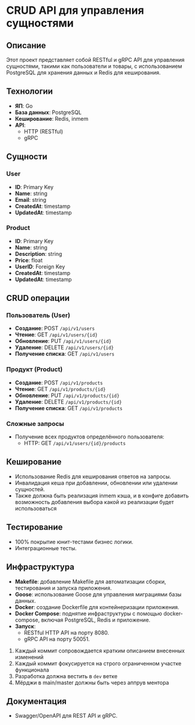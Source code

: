 # CRUD API для управления сущностями

## Описание
Этот проект представляет собой RESTful и gRPC API для управления сущностями, такими как пользователи и товары, с использованием PostgreSQL для хранения данных и Redis для кеширования.

## Технологии
- **ЯП**: Go
- **База данных**: PostgreSQL
- **Кеширование**: Redis, inmem
- **API**:
    - HTTP (RESTful)
    - gRPC

## Сущности

### User
- **ID**: Primary Key
- **Name**: string
- **Email**: string
- **CreatedAt**: timestamp
- **UpdatedAt**: timestamp

### Product
- **ID**: Primary Key
- **Name**: string
- **Description**: string
- **Price**: float
- **UserID**: Foreign Key
- **CreatedAt**: timestamp
- **UpdatedAt**: timestamp

## CRUD операции

### Пользователь (User)
- **Создание**: POST `/api/v1/users`
- **Чтение**: GET `/api/v1/users/{id}`
- **Обновление**: PUT `/api/v1/users/{id}`
- **Удаление**: DELETE `/api/v1/users/{id}`
- **Получение списка**: GET `/api/v1/users`

### Продукт (Product)
- **Создание**: POST `/api/v1/products`
- **Чтение**: GET `/api/v1/products/{id}`
- **Обновление**: PUT `/api/v1/products/{id}`
- **Удаление**: DELETE `/api/v1/products/{id}`
- **Получение списка**: GET `/api/v1/products`

### Сложные запросы
- Получение всех продуктов определённого пользователя:
    - HTTP: GET `/api/v1/users/{id}/products`

## Кеширование
- Использование Redis для кеширования ответов на запросы.
- Инвалидация кеша при добавлении, обновлении или удалении сущностей.
- Также должна быть реализация inmem кэша, и в конфиге добавить возможность добавления выбора какой из реализации будет использоваться

## Тестирование
- 100% покрытие юнит-тестами бизнес логики.
- Интеграционные тесты.

## Инфраструктура
- **Makefile**: добавление Makefile для автоматизации сборки, тестирования и запуска приложения.
- **Goose**: использование Goose для управления миграциями базы данных.
- **Docker**: создание Dockerfile для контейнеризации приложения.
- **Docker Compose**: поднятие инфраструктуры с помощью docker-compose, включая PostgreSQL, Redis и приложение.
- **Запуск**:
    - RESTful HTTP API на порту 8080.
    - gRPC API на порту 50051.

1. Каждый коммит сопровождается кратким описанием внесенных изменений
2. Каждый коммит фокусируется на строго ограниченном участке функционала
3. Разработка должна вестить в `dev` ветке
4. Мёрджи в main/master должны быть через аппрув ментора

## Документация
- Swagger/OpenAPI для REST API и gRPC.
